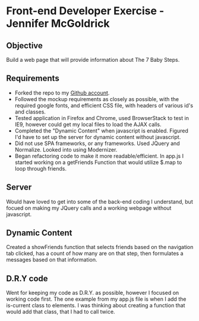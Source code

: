 Front-end Developer Exercise - Jennifer McGoldrick
==================================================

Objective
---------

Build a web page that will provide information about The 7 Baby Steps.

Requirements
------------
* Forked the repo to my [Github account](https://github.com/jsmit032/front-end-developer-exercise "github account").
* Followed the mockup requirements as closely as possible, with the required google fonts, and efficient CSS file, with headers of various id's and classes.
* Tested application in Firefox and Chrome, used BrowserStack to test in IE9, however could get my local files to load the AJAX calls.
* Completed the "Dynamic Content" when javascript is enabled. Figured I'd have to set up the server for dynamic content without javascript.
* Did not use SPA frameworks, or any frameworks. Used JQuery and Normalize. Looked into using Modernizer.
* Began refactoring code to make it more readable/efficient. In app.js I started working on a getFriends Function that would utilize $.map to loop through friends.

Server
------

Would have loved to get into some of the back-end coding I understand, but focued on making my JQuery calls and a working webpage without javascript.

Dynamic Content
---------------
Created a showFriends function that selects friends based on the navigation tab clicked, has a count of how many are on that step, then formulates a messages based on that information.

D.R.Y code
----------
Went for keeping my code as D.R.Y. as possible, however I focused on working code first. The one example from my app.js file is when I add the is-current class to elements. I was thinking about creating a function that would add that class, that I had to call twice.